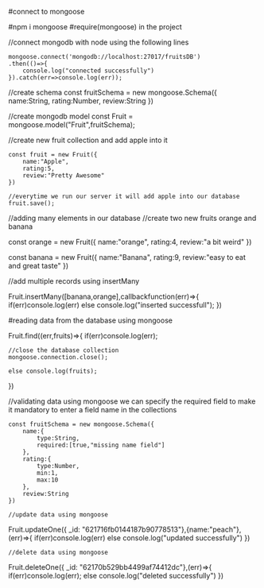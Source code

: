 #connect to mongoose

#npm i mongoose
#require(mongoose) in the project

//connect mongodb with node using the following lines
```
mongoose.connect('mongodb://localhost:27017/fruitsDB')
.then(()=>{
    console.log("connected successfully")
}).catch(err=>console.log(err));
```

//create schema 
const fruitSchema = new mongoose.Schema({
    name:String,
    rating:Number,
    review:String
})

//create mongodb model
const Fruit = mongoose.model("Fruit",fruitSchema);


//create new fruit collection and add apple into it
```
const fruit = new Fruit({
    name:"Apple",
    rating:5,
    review:"Pretty Awesome"
})

//everytime we run our server it will add apple into our database
fruit.save();
```

//adding many elements in our database
//create two new fruits orange and banana

const orange = new Fruit({
    name:"orange",
    rating:4,
    review:"a bit weird"
})

const banana = new Fruit({
    name:"Banana",
    rating:9,
    review:"easy to eat and great taste"
})

//add multiple records using insertMany

Fruit.insertMany([banana,orange],callbackfunction(err)=>{
    if(err)console.log(err)
    else console.log("inserted successfull");
})

#reading data from the database using mongoose

Fruit.find((err,fruits)=>{
    if(err)console.log(err);

    //close the database collection
    mongoose.connection.close();

    else console.log(fruits);
})

//validating data using mongoose
we can specify the required field to make it mandatory to enter a field name in the collections

```
const fruitSchema = new mongoose.Schema({
    name:{
        type:String,
        required:[true,"missing name field"]
    },
    rating:{
        type:Number,
        min:1,
        max:10
    },
    review:String
})

//update data using mongoose
```
Fruit.updateOne({ _id: "621716fb0144187b90778513"},{name:"peach"},(err)=>{
    if(err)console.log(err)
    else console.log("updated successfully")
})

```
//delete data using mongoose
```
Fruit.deleteOne({ _id: "62170b529bb4499af74412dc"},(err)=>{
    if(err)console.log(err);
    else console.log("deleted successfully")
})

```




```